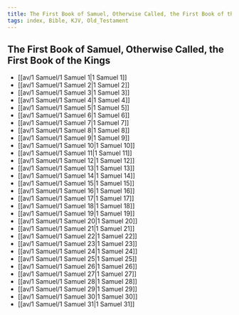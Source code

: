 ```yaml
---
title: The First Book of Samuel, Otherwise Called, the First Book of the Kings
tags: index, Bible, KJV, Old_Testament
---
```


## The First Book of Samuel, Otherwise Called, the First Book of the Kings

- [[av/1 Samuel/1 Samuel 1|1 Samuel 1]]
- [[av/1 Samuel/1 Samuel 2|1 Samuel 2]]
- [[av/1 Samuel/1 Samuel 3|1 Samuel 3]]
- [[av/1 Samuel/1 Samuel 4|1 Samuel 4]]
- [[av/1 Samuel/1 Samuel 5|1 Samuel 5]]
- [[av/1 Samuel/1 Samuel 6|1 Samuel 6]]
- [[av/1 Samuel/1 Samuel 7|1 Samuel 7]]
- [[av/1 Samuel/1 Samuel 8|1 Samuel 8]]
- [[av/1 Samuel/1 Samuel 9|1 Samuel 9]]
- [[av/1 Samuel/1 Samuel 10|1 Samuel 10]]
- [[av/1 Samuel/1 Samuel 11|1 Samuel 11]]
- [[av/1 Samuel/1 Samuel 12|1 Samuel 12]]
- [[av/1 Samuel/1 Samuel 13|1 Samuel 13]]
- [[av/1 Samuel/1 Samuel 14|1 Samuel 14]]
- [[av/1 Samuel/1 Samuel 15|1 Samuel 15]]
- [[av/1 Samuel/1 Samuel 16|1 Samuel 16]]
- [[av/1 Samuel/1 Samuel 17|1 Samuel 17]]
- [[av/1 Samuel/1 Samuel 18|1 Samuel 18]]
- [[av/1 Samuel/1 Samuel 19|1 Samuel 19]]
- [[av/1 Samuel/1 Samuel 20|1 Samuel 20]]
- [[av/1 Samuel/1 Samuel 21|1 Samuel 21]]
- [[av/1 Samuel/1 Samuel 22|1 Samuel 22]]
- [[av/1 Samuel/1 Samuel 23|1 Samuel 23]]
- [[av/1 Samuel/1 Samuel 24|1 Samuel 24]]
- [[av/1 Samuel/1 Samuel 25|1 Samuel 25]]
- [[av/1 Samuel/1 Samuel 26|1 Samuel 26]]
- [[av/1 Samuel/1 Samuel 27|1 Samuel 27]]
- [[av/1 Samuel/1 Samuel 28|1 Samuel 28]]
- [[av/1 Samuel/1 Samuel 29|1 Samuel 29]]
- [[av/1 Samuel/1 Samuel 30|1 Samuel 30]]
- [[av/1 Samuel/1 Samuel 31|1 Samuel 31]]

